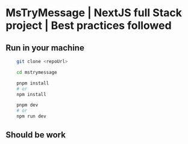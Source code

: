 # MsTryMessage | NextJS full Stack project | Best practices followed

## Run in your machine

```bash
    git clone <repoUrl>
```

```bash
    cd mstrymessage
```

```bash
    pnpm install
    # or
    npm install
```

```bash
    pnpm dev
    # or
    npm run dev
```

## Should be work
